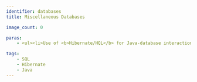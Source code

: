 ```yaml
---
identifier: databases
title: Miscellaneous Databases

image_count: 0

paras:
    - <ul><li>Use of <b>Hibernate/HQL</b> for Java-database interaction.</li><li>Created a bus system in MySQL with a Java interface.</li><li>Other SQL databases using Microsoft Access and Microsoft SQL Server.</li></ul>

tags:
    - SQL
    - Hibernate
    - Java
---
```

